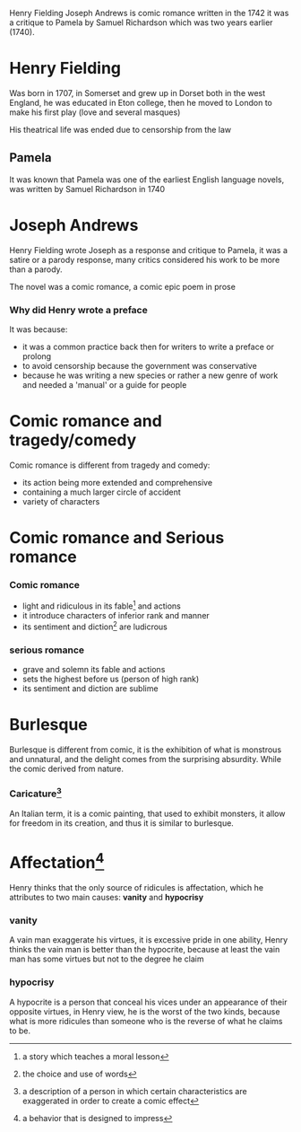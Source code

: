 Henry Fielding Joseph Andrews is comic romance written in the 1742
it was a critique to Pamela by Samuel Richardson which was two years earlier
(1740).

# Henry Fielding

Was born in 1707, in Somerset and grew up in Dorset both in the
west England, he was educated in Eton college, then he moved 
to London to make his first play (love and several masques)

His theatrical life was ended due to censorship from the law

## Pamela

It was known that Pamela was one of the earliest English language novels,
was written by Samuel Richardson in 1740

# Joseph Andrews 

Henry Fielding wrote Joseph as a response and critique to Pamela,
it was a satire or a parody response, many critics considered his work
to be more than a parody.

The novel was a comic romance, a comic epic poem in prose

### Why did Henry wrote a preface

It was because:

+ it was a common practice back then for writers to write a preface or prolong
+ to avoid censorship because the government was conservative
+ because he was writing a new species or rather a new genre of work
and needed a 'manual' or a guide for people

# Comic romance and tragedy/comedy

Comic romance is different from tragedy and comedy: 

+ its action being more extended and comprehensive
+ containing a much larger circle of accident
+ variety of characters

# Comic romance and Serious romance

### Comic romance
+ light and ridiculous in its fable[^1] and actions  
+ it introduce characters  of inferior rank and manner 
+ its sentiment and diction[^2] are ludicrous

### serious romance
+ grave and solemn its fable and actions
+ sets the highest before us (person of high rank)
+ its sentiment and diction are sublime

[^1]: a story which teaches a moral lesson 
[^2]: the choice and use of words

# Burlesque

Burlesque is different from comic, it is the exhibition of what 
is monstrous and unnatural, and the delight comes from the
surprising absurdity. While the comic derived from nature. 

### Caricature[^3]

An Italian term, it is a comic painting, that used to exhibit monsters,
it allow for freedom in its creation, and thus it is similar to burlesque.

[^3]: a description of a person in which certain characteristics 
are exaggerated in order to create a comic effect

# Affectation[^4]

Henry thinks that the only source of ridicules is affectation,
which he attributes to two main causes: **vanity** and **hypocrisy**

### vanity

A vain man exaggerate his virtues, it is excessive pride in one ability,
Henry thinks the vain man is better than the hypocrite, because at least
the vain man has some virtues but not to the degree he claim

### hypocrisy

A hypocrite is a person that conceal his vices under an appearance of their
opposite virtues, in Henry view, he is the worst of the two kinds, because
what is more ridicules than someone who is the reverse of what he claims to be. 

[^4]: a behavior that is designed to impress 
